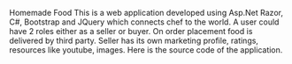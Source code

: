 Homemade Food
This is a web application developed using Asp.Net Razor, C#, Bootstrap and JQuery which connects chef to the world. A user could have 2 roles either as a seller or buyer. On order placement food is delivered by third party. Seller has its own marketing profile, ratings, resources like youtube, images.
Here is the source code of the application.
